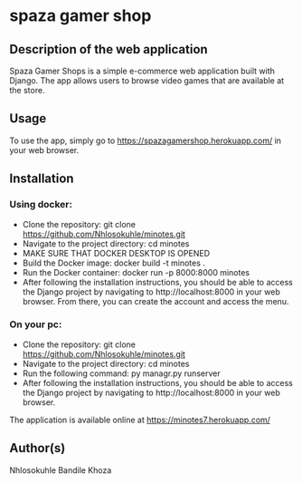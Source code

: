 # spaza gamer shop

## Description of the web application
Spaza Gamer Shops is a simple e-commerce web application built with Django. The app allows users to browse video games that are available at the store.

## Usage
To use the app, simply go to https://spazagamershop.herokuapp.com/ in your web browser.

## Installation
### Using docker:
* Clone the repository: git clone https://github.com/Nhlosokuhle/minotes.git
* Navigate to the project directory: cd minotes
* MAKE SURE THAT DOCKER DESKTOP IS OPENED
* Build the Docker image: docker build -t minotes .
* Run the Docker container: docker run -p 8000:8000 minotes
* After following the installation instructions, you should be able to access the Django project by navigating to http://localhost:8000 in your web browser. From there, you can create the account and access the menu.

### On your pc:
* Clone the repository: git clone https://github.com/Nhlosokuhle/minotes.git
* Navigate to the project directory: cd minotes
* Run the following command: py managr.py runserver
* After following the installation instructions, you should be able to access the Django project by navigating to http://localhost:8000 in your web browser.

The application is available online at https://minotes7.herokuapp.com/

## Author(s)
Nhlosokuhle Bandile Khoza
